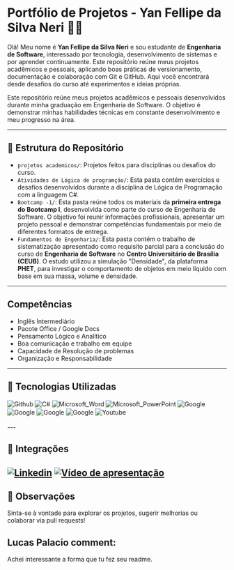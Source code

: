 # Portfólio de Projetos - Yan Fellipe da Silva Neri 👨‍💻
Olá! Meu nome é **Yan Fellipe da Silva Neri** e sou estudante de **Engenharia de Software**, interessado por tecnologia, desenvolvimento de sistemas e por aprender continuamente. Este repositório reúne meus projetos acadêmicos e pessoais, aplicando boas práticas de versionamento, documentação e colaboração com Git e GitHub. Aqui você encontrará desde desafios do curso até experimentos e ideias próprias.

Este repositório reúne meus projetos acadêmicos e pessoais desenvolvidos durante minha graduação em Engenharia de Software. O objetivo é demonstrar minhas habilidades técnicas em constante desenvolvimento e meu progresso na área.

---

## 📁 Estrutura do Repositório

- `projetos academicos/`: Projetos feitos para disciplinas ou desafios do curso.
- `Atividades de Lógica de programção/`: Esta pasta contém exercícios e desafios desenvolvidos durante a disciplina de Lógica de Programação com a linguagem C#.
- `Bootcamp -1/`: Esta pasta reúne todos os materiais da **primeira entrega do Bootcamp I**, desenvolvida como parte do curso de Engenharia de Software. O objetivo foi reunir informações profissionais, apresentar um projeto pessoal e demonstrar competências fundamentais por meio de diferentes formatos de entrega.
- `Fundamentos de Engenharia/`: Esta pasta contém o trabalho de sistematização apresentado como requisito parcial para a conclusão do curso de **Engenharia de Software** no **Centro Universitário de Brasília (CEUB)**. O estudo utilizou a simulação "Densidade", da plataforma **PHET**, para investigar o comportamento de objetos em meio líquido com base em sua massa, volume e densidade.
---
## Competências

- Inglês Intermediário
- Pacote Office / Google Docs
- Pensamento Lógico e Analítico
- Boa comunicação e trabalho em equipe
- Capacidade de Resolução de problemas
- Organização e Responsabilidade
---


## 🔧 Tecnologias Utilizadas

 <div style="display: inline_block">
  <img align="center" alt="Github" src="https://img.shields.io/badge/GitHub-100000?style=for-the-badge&logo=github&logoColor=white" />
  <img align="center" alt="C#" src="https://img.shields.io/badge/C%23-239120?style=for-the-badge&logo=c-sharp&logoColor=white" />
  <img align="center" alt="Microsoft_Word" src="https://img.shields.io/badge/Microsoft_Word-2B579A?style=for-the-badge&logo=microsoft-word&logoColor=white" />
  <img align="center" alt="Microsoft_PowerPoint" src="https://img.shields.io/badge/Microsoft_PowerPoint-B7472A?style=for-the-badge&logo=microsoft-powerpoint&logoColor=white" />
  <img align="center" alt="Google" src="https://img.shields.io/badge/Google%20Docs-4285F4?style=for-the-badge&logo=google-docs&logoColor=white" />
  <img align="center" alt="Google" src="https://img.shields.io/badge/Google%20Slides-FBBC04?style=for-the-badge&logo=google-slides&logoColor=black" />
  <img align="center" alt="Google" src="https://img.shields.io/badge/Google%20Sites-174EA6?style=for-the-badge&logo=google-sites&logoColor=blue"" />
  <img align="center" alt="Google" src="https://img.shields.io/badge/Google%20Calendar-A50E0E?style=for-the-badge&logo=google-sites&logoColor=white" />
  <img align="center" alt="Youtube" src="https://img.shields.io/badge/YouTube-FF0000?style=for-the-badge&logo=youtube&logoColor=white" />
</div><br/>
---

## 🔗 Integrações

[![Linkedin](https://img.shields.io/badge/LinkedIn-0077B5?style=for-the-badge&logo=linkedin&logoColor=white)](https://www.linkedin.com/in/yan-fellipe-a5a100360/)
[![Vídeo de apresentação](https://img.shields.io/badge/YouTube-FF0000?style=for-the-badge&logo=youtube&logoColor=white)]()
---

## 📌 Observações

Sinta-se à vontade para explorar os projetos, sugerir melhorias ou colaborar via pull requests!

## Lucas Palacio comment: 
Achei interessante a forma que tu fez seu readme.
